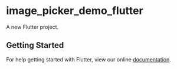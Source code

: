 # image_picker_demo_flutter

A new Flutter project.

## Getting Started

For help getting started with Flutter, view our online
[documentation](https://flutter.io/).
